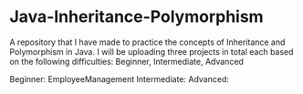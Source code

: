 # Java-Inheritance-Polymorphism

A repository that I have made to practice the concepts of Inheritance and Polymorphism in Java. 
I will be uploading three projects in total each based on the following difficulties: Beginner, Intermediate, Advanced 

Beginner: EmployeeManagement 
Intermediate: 
Advanced: 
